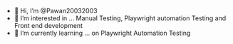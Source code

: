 - 👋 Hi, I’m @Pawan20032003
- 👀 I’m interested in ... Manual Testing, Playwright automation Testing and Front end development
- 🌱 I’m currently learning ... on Playwright Automation Testing
<!---
Pawan20032003/Pawan20032003/Travelux is a ✨ special ✨ repository because its `README.md` (this file) appears on your GitHub profile.
You can click the Preview link to take a look at your changes.
--->
